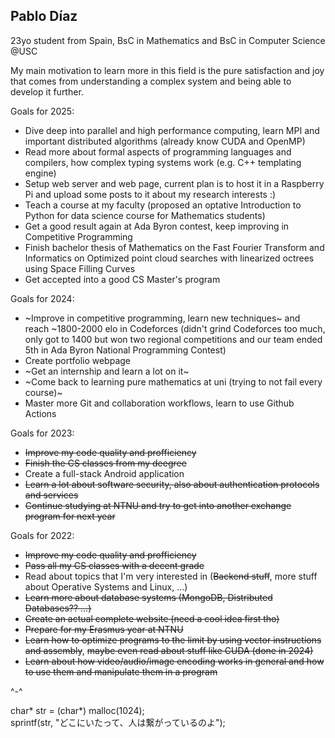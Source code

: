 ## Pablo Díaz

23yo student from Spain, BsC in Mathematics and BsC in Computer Science @USC

My main motivation to learn more in this field is the pure satisfaction and joy that comes from understanding a complex system and being able to develop it further.

Goals for 2025:

* Dive deep into parallel and high performance computing, learn MPI and important distributed algorithms (already know CUDA and OpenMP)
* Read more about formal aspects of programming languages and compilers, how complex typing systems work (e.g. C++ templating engine)
* Setup web server and web page, current plan is to host it in a Raspberry Pi and upload some posts to it about my research interests :)
* Teach a course at my faculty (proposed an optative Introduction to Python for data science course for Mathematics students)
* Get a good result again at Ada Byron contest, keep improving in Competitive Programming
* Finish bachelor thesis of Mathematics on the Fast Fourier Transform and Informatics on Optimized point cloud searches with linearized octrees using Space Filling Curves
* Get accepted into a good CS Master's program

Goals for 2024:

* ~Improve in competitive programming, learn new techniques~ and reach ~1800-2000 elo in Codeforces (didn't grind Codeforces too much, only got to 1400 but won two regional competitions and our team ended 5th in Ada Byron National Programming Contest)
* Create portfolio webpage
* ~Get an internship and learn a lot on it~
* ~Come back to learning pure mathematics at uni (trying to not fail every course)~
* Master more Git and collaboration workflows, learn to use Github Actions 

Goals for 2023: 

* ~~Improve my code quality and profficiency~~
* ~~Finish the CS classes from my deegree~~
* Create a full-stack Android application
* ~~Learn a lot about software security, also about authentication protocols and services~~
* ~~Continue studying at NTNU and try to get into another exchange program for next year~~

Goals for 2022:

* ~~Improve my code quality and profficiency~~
* ~~Pass all my CS classes with a decent grade~~
* Read about topics that I'm very interested in (~~Backend stuff~~, more stuff about Operative Systems and Linux, ...)
* ~~Learn more about database systems (MongoDB, Distributed Databases?? ...)~~
* ~~Create an actual complete website (need a cool idea first tho)~~
* ~~Prepare for my Erasmus year at NTNU~~
* ~~Learn how to optimize programs to the limit by using vector instructions and assembly~~, ~~maybe even read about stuff like CUDA (done in 2024)~~
* ~~Learn about how video/audio/image encoding works in general and how to use them and manipulate them in a program~~

^-^

char* str = (char*) malloc(1024);\
sprintf(str, "どこにいたって、人は繋がっているのよ");
